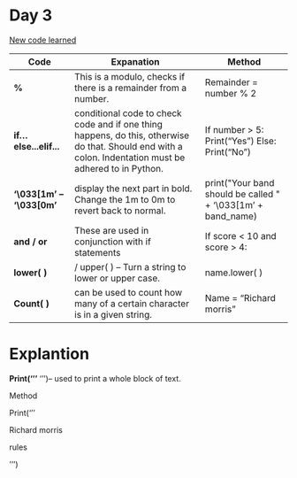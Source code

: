 # **Day 3**

<u>New code learned</u>

| Code                      | Expanation                                                   | Method                                                       |
| ------------------------- | ------------------------------------------------------------ | ------------------------------------------------------------ |
| **%**                     | This is a modulo, checks if there is a remainder from a number. | Remainder = number % 2                                       |
| **if…else...elif...**     | conditional code to check code and if one thing happens, do this, otherwise do that. Should end with a colon. Indentation must be adhered to in Python. | If number > 5: Print(“Yes”) Else: Print(“No”)                |
| **‘\033[1m’ – ‘\033[0m’** | display the next part in bold. Change the 1m to 0m to revert back to normal. | print("Your band should be called " + ‘\033[1m’ + band_name) |
| **and / or**              | These are used in conjunction with if statements             | If score < 10 and score > 4:                                 |
| **lower( )**              | / upper( ) – Turn a string to lower or upper case.           | name.lower( )                                                |
| **Count( )**              | can be used to count how many of a certain character is in a given string. | Name = “Richard morris”                                      |

# Explantion

**Print(‘’’**  ‘’’)– used to print a whole block of text.

 Method

Print(‘’’

Richard morris

rules

’’’)



